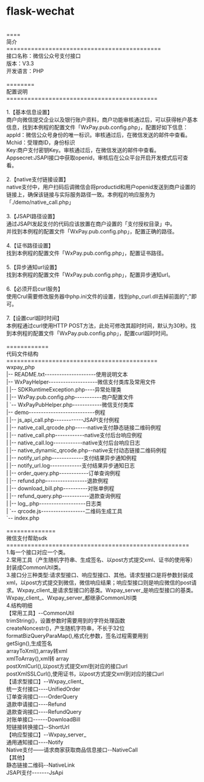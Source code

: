 # flask-wechat<br/>
<br/>
====<br/>
简介<br/>
============================================<br/>
接口名称：微信公众号支付接口<br/>
版本：V3.3<br/>
开发语言：PHP<br/>
<br/>
========<br/>
配置说明<br/>
===========================================<br/>
<br/>
1.【基本信息设置】<br/>
商户向微信提交企业以及银行账户资料，商户功能审核通过后，可以获得帐户基本信息，找到本例程的配置文件「WxPay.pub.config.php」，配置好如下信息：<br/>
	appId：微信公众号身份的唯一标识。审核通过后，在微信发送的邮件中查看。<br/>
	Mchid：受理商ID，身份标识<br/>
	Key:商户支付密钥Key。审核通过后，在微信发送的邮件中查看。<br/>
	Appsecret:JSAPI接口中获取openid，审核后在公众平台开启开发模式后可查看。<br/>
<br/>
2.【native支付链接设置】<br/>
native支付中，用户扫码后调微信会将productid和用户openid发送到商户设置的链接上，确保该链接与实际服务路径一致。本例程的响应服务为「./demo/native_call.php」<br/>
<br/>
3.【JSAPI路径设置】<br/>
通过JSAPI发起支付的代码应该放置在商户设置的「支付授权目录」中。<br/>
并找到本例程的配置文件「WxPay.pub.config.php」，配置正确的路径。<br/>
<br/>
4.【证书路径设置】<br/>
找到本例程的配置文件「WxPay.pub.config.php」，配置证书路径。<br/>
<br/>
5.【异步通知url设置】<br/>
找到本例程的配置文件「WxPay.pub.config.php」，配置异步通知url。<br/>
<br/>
6.【必须开启curl服务】<br/>
使用Crul需要修改服务器中php.ini文件的设置，找到php_curl.dll去掉前面的";"即可。<br/>
<br/>
7.【设置curl超时时间】<br/>
本例程通过curl使用HTTP POST方法，此处可修改其超时时间，默认为30秒。找到本例程的配置文件「WxPay.pub.config.php」，配置curl超时时间。<br/>
<br/>
============<br/>
代码文件结构<br/>
===========================================<br/>
wxpay_php<br/>
|-- README.txt---------------------使用说明文本<br/>
|-- WxPayHelper--------------------微信支付类库及常用文件<br/>
|   |-- SDKRuntimeException.php----异常处理类<br/>
|   |-- WxPay.pub.config.php-----------商户配置文件<br/>
|   `-- WxPayPubHelper.php------------微信支付类库<br/>
|-- demo---------------------------例程<br/>
|   |-- js_api_call.php------------JSAPI支付例程<br/>
|   |-- native_call_qrcode.php-----native支付静态链接二维码例程<br/>
|   |-- native_call.php------------native支付后台响应例程<br/>
|   |-- native_call.log------------native支付后台响应日志<br/>
|   |-- native_dynamic_qrcode.php--native支付动态链接二维码例程<br/>
|   |-- notify_url.php-------------支付结果异步通知例程<br/>
|   |-- notify_url.log-------------支付结果异步通知日志<br/>
|   |-- order_query.php------------订单查询例程<br/>
|   |-- refund.php-----------------退款例程<br/>
|   |-- download_bill.php----------对账单例程<br/>
|   |-- refund_query.php-----------退款查询例程<br/>
|   |-- log_.php-------------------日志类<br/>
|   `-- qrcode.js------------------二维码生成工具<br/>
`-- index.php<br/>
<br/>
==============<br/>
微信支付帮助sdk<br/>
====================================================<br/>
1.每一个接口对应一个类。<br/>
2.常用工具（产生随机字符串、生成签名、以post方式提交xml、证书的使用等）封装成CommonUtil类。<br/>
3.接口分三种类型:请求型接口、响应型接口、其他。请求型接口是将参数封装成xml，以post方式提交到微信，微信响应结果；响应型接口则是响应微信的post请求。Wxpay_client_是请求型接口的基类。Wxpay_server_是响应型接口的基类。Wxpay_client_、Wxpay_server_都继承CommonUtil类<br/>
4.结构明细<br/>
【常用工具】--CommonUtil<br/>
		trimString()，设置参数时需要用到的字符处理函数<br/>
		createNoncestr()，产生随机字符串，不长于32位<br/>
		formatBizQueryParaMap(),格式化参数，签名过程需要用到<br/>
		getSign(),生成签名<br/>
		arrayToXml(),array转xml<br/>
		xmlToArray(),xml转 array<br/>
		postXmlCurl(),以post方式提交xml到对应的接口url<br/>
		postXmlSSLCurl(),使用证书，以post方式提交xml到对应的接口url<br/>
【请求型接口】--Wxpay_client_<br/>
		统一支付接口----UnifiedOrder<br/>
		订单查询接口----OrderQuery<br/>
		退款申请接口----Refund<br/>
		退款查询接口----RefundQuery<br/>
		对账单接口------DownloadBill<br/>
		短链接转换接口--ShortUrl<br/>
【响应型接口】--Wxpay_server_<br/>
		通用通知接口----Notify<br/>
		Native支付——请求商家获取商品信息接口--NativeCall<br/>
【其他】<br/>
		静态链接二维码--NativeLink<br/>
		JSAPI支付-------JsApi